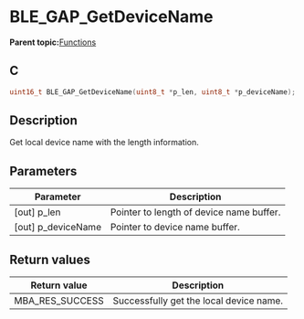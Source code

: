 # BLE\_GAP\_GetDeviceName

**Parent topic:**[Functions](GUID-0DD261BF-40D6-42CD-8806-9B93D259D1CC.md)

## C

```c
uint16_t BLE_GAP_GetDeviceName(uint8_t *p_len, uint8_t *p_deviceName);
```

## Description

Get local device name with the length information.

## Parameters

|Parameter|Description|
|---------|-----------|
|\[out\] p\_len|Pointer to length of device name buffer.|
|\[out\] p\_deviceName|Pointer to device name buffer.|

## Return values

|Return value|Description|
|------------|-----------|
|MBA\_RES\_SUCCESS|Successfully get the local device name.|

